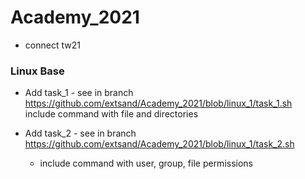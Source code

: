 # Academy_2021
- connect tw21
    

### Linux Base


- Add task_1 - see in branch https://github.com/extsand/Academy_2021/blob/linux_1/task_1.sh
    <br> include command with file and directories 


- Add task_2 - see in branch https://github.com/extsand/Academy_2021/blob/linux_1/task_2.sh
    - include command with user, group, file permissions


